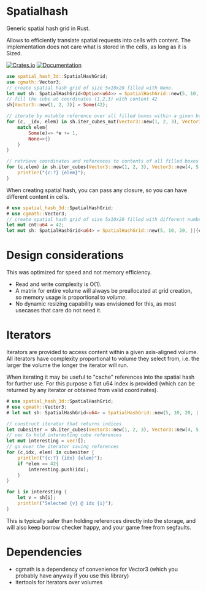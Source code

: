 


# Spatialhash
Generic spatial hash grid in Rust. 

Allows to efficiently translate spatial requests into cells with content. 
The implementation does not care what is stored in the cells, as long as it is Sized.

[![Crates.io](https://img.shields.io/crates/v/spatial_hash_3d)](https://crates.io/crates/spatial_hash_3d)
[![Documentation](https://docs.rs/spatial_hash_3d/badge.svg)](https://docs.rs/spatial_hash_3d/)

```rust
use spatial_hash_3d::SpatialHashGrid;
use cgmath::Vector3;
// create spatial hash grid of size 5x10x20 filled with None.
let mut sh: SpatialHashGrid<Option<u64>> = SpatialHashGrid::new(5, 10, 20, ||{None});
// fill the cube at coordinates (1,2,3) with content 42
sh[Vector3::new(1, 2, 3)] = Some(42);

// iterate by mutable reference over all filled boxes within a given bounding volume
for (c, _idx, elem) in sh.iter_cubes_mut(Vector3::new(1, 2, 3), Vector3::new(4, 5, 4)) {
    match elem{
        Some(e)=> *e += 1,
        None=>{}
    }
}

// retrieve coordinates and references to contents of all filled boxes within a given volume
for (c,elem) in sh.iter_cubes(Vector3::new(1, 2, 3), Vector3::new(4, 5, 4)).filter_map(|(c, e)| Some((c,e.as_ref()?))) {
    println!("{c:?} {elem}");
}

```

When creating spatial hash, you can pass any closure, so you can have different content in cells.

```rust
# use spatial_hash_3d::SpatialHashGrid;
# use cgmath::Vector3;
// create spatial hash grid of size 5x10x20 filled with different numbers.
let mut cnt:u64 = 42;
let mut sh: SpatialHashGrid<u64> = SpatialHashGrid::new(5, 10, 20, ||{cnt +=1; cnt});
```

# Design considerations
This was optimized for speed and not memory efficiency.

 - Read and write complexity is O(1).
 - A matrix for entire volume will always be preallocated at grid creation, so memory usage is proportional to *volume*.
 - No dynamic resizing capability was envisioned for this, as most usecases that care do not need it.

# Iterators
Iterators are provided to access content within a given axis-aligned volume. All iterators have complexity proportional to
volume they select from, i.e. the larger the volume the longer the iterator will run.

When iterating it may be useful to "cache" references into the spatial hash for further use. For this purpose a flat u64 index
is provided (which can be returned by any iterator or obtained from valid coordinates).
```rust
# use spatial_hash_3d::SpatialHashGrid;
# use cgmath::Vector3;
# let mut sh: SpatialHashGrid<u64> = SpatialHashGrid::new(5, 10, 20, ||{0});

// construct iterator that returns indices
let cubesiter = sh.iter_cubes(Vector3::new(1, 2, 3), Vector3::new(4, 5, 4)).with_index();
// vec to hold interesting cube references
let mut interesting = vec![];
// go over the iterator saving references
for (c,idx, elem) in cubesiter {
    println!("{c:?} {idx} {elem}");
    if *elem == 42{
        interesting.push(idx);
    }
}

for i in interesting {
    let v = sh[i];
    println!("Selected {v} @ idx {i}");
}

```

This is typically safer than holding references directly into the storage, and will also keep borrow checker happy, and your game free from segfaults.


# Dependencies
 - cgmath is a dependency of convenience for Vector3 (which you probably have anyway if you use this library)
 - itertools for iterators over volumes

